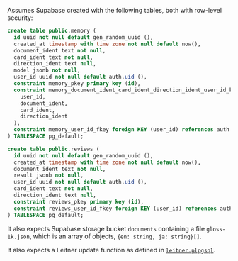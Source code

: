 Assumes Supabase created with the following tables, both with row-level security:

```sql
create table public.memory (
  id uuid not null default gen_random_uuid (),
  created_at timestamp with time zone not null default now(),
  document_ident text not null,
  card_ident text not null,
  direction_ident text null,
  model jsonb not null,
  user_id uuid not null default auth.uid (),
  constraint memory_pkey primary key (id),
  constraint memory_document_ident_card_ident_direction_ident_user_id_key unique (
    user_id,
    document_ident,
    card_ident,
    direction_ident
  ),
  constraint memory_user_id_fkey foreign KEY (user_id) references auth.users (id)
) TABLESPACE pg_default;

create table public.reviews (
  id uuid not null default gen_random_uuid (),
  created_at timestamp with time zone not null default now(),
  document_ident text not null,
  result jsonb not null,
  user_id uuid not null default auth.uid (),
  card_ident text not null,
  direction_ident text null,
  constraint reviews_pkey primary key (id),
  constraint reviews_user_id_fkey foreign KEY (user_id) references auth.users (id)
) TABLESPACE pg_default;
```

It also expects Supabase storage bucket `documents` containing a file `gloss-1k.json`, which is an array of objects, `{en: string, ja: string}[]`.

It also expects a Leitner update function as defined in [`leitner.plpgsql`](./leitner.plpgsql).
